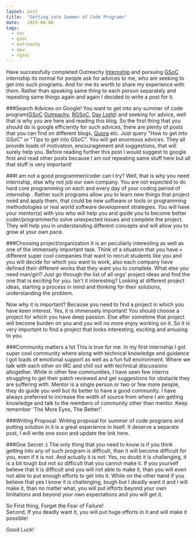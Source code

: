 ```yaml
---
layout: post
title:  "Getting into Summer of Code Programs"
date:   2015-06-08
tags:
  - soc
  - gsoc
  - outreachy
  - opw
  - rgsoc
---
```


Have successfully completed Outreachy [Internship][6] and pursuing [GSoC][7] internship its normal for people ask for advices to me, who are seeking to get into such programs. And for me its worth to share my experience with them. Rather than speaking same thing to each person separately and repeating same things again and again I decided to write a post for it.

###Search Advices on Google!
You want to get into any summer of code program([GSoC][3] [Outreachy][2], [RGSoC][5], [Day Light][4]) and seeking for advice, well that is why you are here and reading this blog. So the first thing that you should do is google efficiently for such advices, there are plenty of posts that you can find on different blogs, [Quora][1] etc. Just query "How to get into GSoC" or "Tips to get into GSoC". You will get enormous advices. They all provide loads of motivation, encouragement and suggestions, that will surely help you. Before reading further this post I would suggest to google first and read other posts because I am not repeating same stuff here but all that stuff is very important!

###I am not a good programmer/coder can I try?
Well, that is why you need internship, else why not job our own company. You are not expected to do hard core programming on each and every day of your coding period of internship . Rather such programs allow you to learn new things that project need and apply them, that could be new software or tools or programming methodologies or real world software development strategies. You will have your mentor(s) with you who will help you and guide you to become better coder/programmer/to solve unexpected issues and complete the project. They will help you in understanding different concepts and will allow you to grow at your own pace.

###Choosing project/organization
It is an peculiarly interesting as well as one of the immensely important task. 
Think of a situation that you have `n` different super cool companies that want to recruit students like you and you will decide for which you want to work, also each company have defined their different works that they want you to complete. What else you need man/girl? Just go through the list of all orgs' project ideas and find the one that is exciting for you. Isn't it interesting? Looking at different project ideas, starting a process in mind and thinking for their solutions, understanding the problem.

Now why it is important? Because you need to find a project in which you have keen interest. Yes, it is immensely important! You should choose a project for which you have deep passion. Else after sometime that project will become burden on you and you will no more enjoy working on it. So it is very important to find a project that looks interesting, exciting and amusing to you.

###Community matters a lot
This is true for me. In my first internship I got super cool community where along with technical knowledge and guidance I got loads of emotional support as well as a fun full environment. Where we talk with each other on IRC and chill out with technical discussions altogether. 
While in other few communities, I have seen few interns struggling to get their patch reviewed and get suggestions for obstacle they are suffering with.
Mentor is a single person or two or few more people, they do guide you well but its better to have a good community. I have always preferred to increase the width of source from where I am getting knowledge and talk to the members of community other than mentor. 
Keep remember 'The More Eyes, The Better!'.

###Writing Proposal:
Writing proposal for summer of code programs and putting solution in it is a great experience in itself. It deserve a separate post, I will write one soon and update the link here.

###One Secret :)
The only thing that you need to know is if you think getting into any of such program is difficult, than it will become difficult for you, even if it is not. And actually it is not. Yes, no doubt it is challenging, it is a bit tough but not so difficult that you cannot make it. If you yourself believe that it is difficult and you will not able to make it, than you will even not able to put enough efforts to get into it.
While on the other hand if you believe that yes I know it is challenging, tough but I deadly want it and I will make it, than no matter what, you will put efforts beyond your own limitations and beyond your own expectations and you will get it.  

So First thing, Forget the Fear of Failure!  
Second, If you deadly want it, you will put huge efforts in it and will make it possible!

Good Luck!

[1]: http://www.quora.com/Google-Summer-of-Code-GSoC
[2]: https://wiki.gnome.org/Outreachy
[3]: www.google-melange.com
[4]: http://www.opendaylight.org/community/summer-intern-program
[5]: http://railsgirlssummerofcode.org/
[6]: https://wiki.gnome.org/OutreachProgramForWomen/2014/DecemberMarch#Accepted_Participants
[7]: http://www.google-melange.com/gsoc/project/details/google/gsoc2015/shifali/5634387206995968